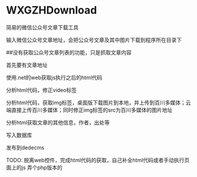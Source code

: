 # WXGZHDownload
简易的微信公众号文章下载工具

输入微信公众号文章地址，会把公众号文章及其中图片下载到程序所在目录下

##没有获取公众号文章列表的功能，只是抓取文章内容

首先要有文章地址

使用.net的web获取js执行之后的html代码

分析html代码，修正video标签

分析html代码，获取img标签，桌面版下载图片到本地，并上传到百川多媒体；云端直接上传百川多媒体；同时修正img标签的src为百川多媒体的图片地址

分析html获取文章的其他信息，作者，出处等

写入数据库

发布到dedecms


TODO:
脱离web控件，完成html代码的获取，自己补全html代码或者手动执行页面上的js
弄个php版本的
